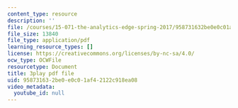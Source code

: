 ```yaml
---
content_type: resource
description: ''
file: /courses/15-071-the-analytics-edge-spring-2017/958731632be0e0c01af42122c918ea08_7QJyMB9qGQg.pdf
file_size: 13840
file_type: application/pdf
learning_resource_types: []
license: https://creativecommons.org/licenses/by-nc-sa/4.0/
ocw_type: OCWFile
resourcetype: Document
title: 3play pdf file
uid: 95873163-2be0-e0c0-1af4-2122c918ea08
video_metadata:
  youtube_id: null
---
```

